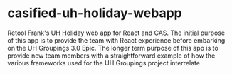 # casified-uh-holiday-webapp
Retool Frank's UH Holiday web app for React and CAS.  The initial purpose of this app is to provide the team with React experience before embarking on the UH Groupings 3.0 Epic.  The longer term purpose of this app is to provide new team members with a straightforward example of how the various frameworks used for the UH Groupings project interrelate. 
